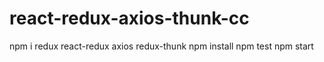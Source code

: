 # react-redux-axios-thunk-cc
npm i redux react-redux axios redux-thunk
npm install
npm test
npm start
